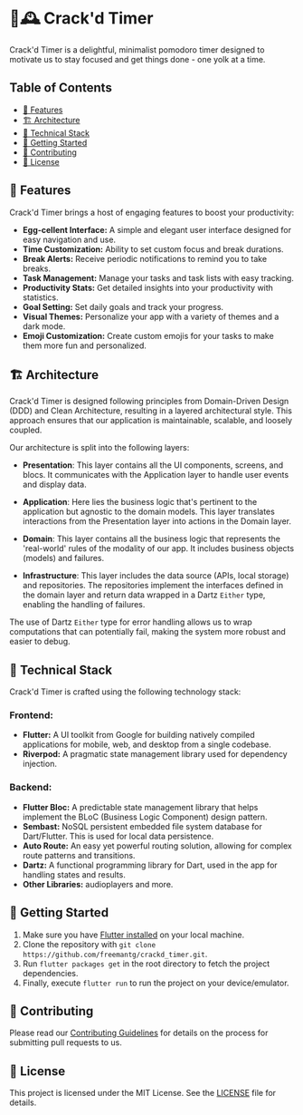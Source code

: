 # 🥚🕰️ Crack'd Timer 

Crack'd Timer is a delightful, minimalist pomodoro timer designed to motivate us to stay focused and get things done - one yolk at a time. 

## Table of Contents

- [🌟 Features](#-features)
- [🏗️ Architecture](#-architecture)
- [🔧 Technical Stack](#-technical-stack)
- [🚀 Getting Started](#-getting-started)
- [🤝 Contributing](#-contributing)
- [📝 License](#-license)

## 🌟 Features

Crack'd Timer brings a host of engaging features to boost your productivity:

- **Egg-cellent Interface:** A simple and elegant user interface designed for easy navigation and use.
- **Time Customization:** Ability to set custom focus and break durations.
- **Break Alerts:** Receive periodic notifications to remind you to take breaks.
- **Task Management:** Manage your tasks and task lists with easy tracking.
- **Productivity Stats:** Get detailed insights into your productivity with statistics.
- **Goal Setting:** Set daily goals and track your progress.
- **Visual Themes:** Personalize your app with a variety of themes and a dark mode.
- **Emoji Customization:** Create custom emojis for your tasks to make them more fun and personalized.

## 🏗️ Architecture

Crack'd Timer is designed following principles from Domain-Driven Design (DDD) and Clean Architecture, resulting in a layered architectural style. This approach ensures that our application is maintainable, scalable, and loosely coupled. 

Our architecture is split into the following layers:

- **Presentation**: This layer contains all the UI components, screens, and blocs. It communicates with the Application layer to handle user events and display data.

- **Application**: Here lies the business logic that's pertinent to the application but agnostic to the domain models. This layer translates interactions from the Presentation layer into actions in the Domain layer.

- **Domain**: This layer contains all the business logic that represents the 'real-world' rules of the modality of our app. It includes business objects (models) and failures.

- **Infrastructure**: This layer includes the data source (APIs, local storage) and repositories. The repositories implement the interfaces defined in the domain layer and return data wrapped in a Dartz `Either` type, enabling the handling of failures.

The use of Dartz `Either` type for error handling allows us to wrap computations that can potentially fail, making the system more robust and easier to debug.

## 🔧 Technical Stack

Crack'd Timer is crafted using the following technology stack:

### Frontend:

- **Flutter:** A UI toolkit from Google for building natively compiled applications for mobile, web, and desktop from a single codebase.
- **Riverpod:** A pragmatic state management library used for dependency injection.

### Backend:

- **Flutter Bloc:** A predictable state management library that helps implement the BLoC (Business Logic Component) design pattern.
- **Sembast:** NoSQL persistent embedded file system database for Dart/Flutter. This is used for local data persistence.
- **Auto Route:** An easy yet powerful routing solution, allowing for complex route patterns and transitions.
- **Dartz:** A functional programming library for Dart, used in the app for handling states and results.
- **Other Libraries:** audioplayers and more.

## 🚀 Getting Started

1. Make sure you have [Flutter installed](https://flutter.dev/docs/get-started/install) on your local machine.
2. Clone the repository with `git clone https://github.com/freemantg/crackd_timer.git`.
3. Run `flutter packages get` in the root directory to fetch the project dependencies.
4. Finally, execute `flutter run` to run the project on your device/emulator.

## 🤝 Contributing

Please read our [Contributing Guidelines](CONTRIBUTING.md) for details on the process for submitting pull requests to us.

## 📝 License

This project is licensed under the MIT License. See the [LICENSE](LICENSE.md) file for details.
